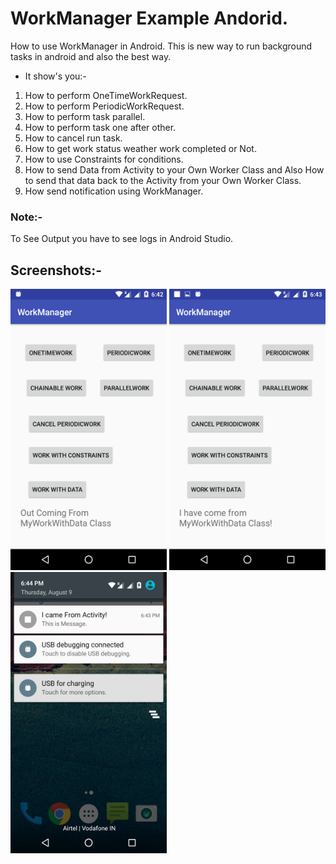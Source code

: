 # WorkManager Example Andorid.

How to use WorkManager in Android. This is new way to run background tasks in android and also the best way.

- It show's you:-

1) How to perform OneTimeWorkRequest.
2) How to perform PeriodicWorkRequest.
3) How to perform task parallel.
4) How to perform task one after other.
5) How to cancel run task.
6) How to get work status weather work completed or Not.
7) How to use Constraints for conditions.
8) How to send Data from Activity to your Own Worker Class and Also How to send that data back to the Activity from your Own Worker Class.
9) How send notification using WorkManager.

### Note:-

To See Output you have to see logs in Android Studio.

## Screenshots:-

<img src="Screenshots/Screenshot_20180809-184251.png" width="250" height="450" /> <img src="Screenshots/Screenshot_20180809-184355.png" width="250" height="450" /> <img src="Screenshots/Screenshot_20180809-184428.png" width="250" height="450" />
